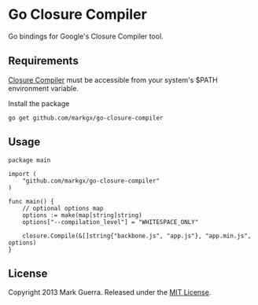 # Go Closure Compiler

Go bindings for Google's Closure Compiler tool.

## Requirements

[Closure Compiler](https://developers.google.com/closure/compiler) must be accessible from your system's $PATH environment variable.

Install the package

```
go get github.com/markgx/go-closure-compiler
```

## Usage

```
package main

import (
	"github.com/markgx/go-closure-compiler"
)

func main() {
	// optional options map
	options := make(map[string]string)
	options["--compilation_level"] = "WHITESPACE_ONLY"

	closure.Compile(&[]string{"backbone.js", "app.js"}, "app.min.js", options)
}
```

## License

Copyright 2013 Mark Guerra. Released under the [MIT License](http://www.opensource.org/licenses/MIT).
